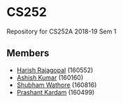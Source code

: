 # CS252
Repository for CS252A 2018-19 Sem 1

## Members
* [Harish Rajagopal](https://github.com/rharish101) (160552)
* [Ashish Kumar](https://github.com/aasis21) (160160)
* [Shubham Wathore](https://github.com/wathore) (160816)
* [Prashant Kardam](https://github.com/pkardam) (160499)
